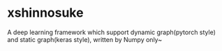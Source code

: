 # xshinnosuke
A deep learning framework which support dynamic graph(pytorch style) and static graph(keras style), written by Numpy only~
